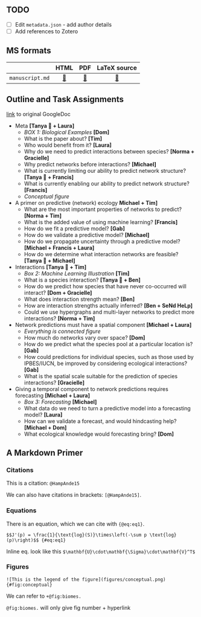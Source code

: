 ## TODO

- [ ] Edit `metadata.json` - add author details
- [ ] Add references to Zotero

## MS formats

[master_pdf]: https://poisotlab.github.io/ms_network_prediction/ms_network_prediction.pdf
[master_tex]: https://poisotlab.github.io/ms_network_prediction/ms_network_prediction.tex
[master_html]: https://poisotlab.github.io/ms_network_prediction/index.html

|                 |            HTML            |             PDF            |        LaTeX source        |
|-----------------|:--------------------------:|:--------------------------:|:---------------------------:|
| `manuscript.md`| [:blue_book:][master_html] | [:notebook_with_decorative_cover:][master_pdf] | [:notebook:][master_tex] |

## Outline and Task Assignments

[link](https://docs.google.com/document/d/11nR25KtaiusAFkq4NFGnuihsQQN6c0xX-dZskIlQQn0/edit?usp=sharing) to original GoogleDoc

* Meta **[Tanya :paw_prints: + Laura]**
  - *BOX 1: Biological Examples* **[Dom]**
  - What is the paper about? **[Tim]**
  - Who would benefit from it? **[Laura]**
  - Why do we need to predict interactions between species? **[Norma + Gracielle]**
  - Why predict networks before interactions? **[Michael]**
  - What is currently limiting our ability to predict network structure? **[Tanya :paw_prints: + Francis]**
  - What is currently enabling our ability to predict network structure? **[Francis]**
  - *Conceptual figure*
* A primer on predictive (network) ecology **Michael + Tim]**
  - What are the most important properties of networks to predict? **[Norma + Tim]**
  - What is the added value of using machine learning? **[Francis]**
  - How do we fit a predictive model? **[Gab]**
  - How do we validate a predictive model? **[Michael]**
  - How do we propagate uncertainty through a predictive model? **[Michael + Francis + Laura]**
  - How do we determine what interaction networks are feasible? **[Tanya :paw_prints: + Michael]**
* Interactions **[Tanya :paw_prints: + Tim]**
  - *Box 2: Machine Learning Illustration* **[Tim]**
  - What is a species interaction? **[Tanya :paw_prints: + Ben]**
  - How do we predict how species that have never co-occurred will interact? **[Dom + Gracielle]**
  - What does interaction strength mean? **[Ben]**
  - How are interaction strengths actually inferred? **[Ben + SeNd HeLp]**
  - Could we use hypergraphs and multi-layer networks to predict more interactions? **[Norma + Tim]**
* Network predictions must have a spatial component **[Michael + Laura]**
  - *Everything is connected figure*
  - How much do networks vary over space? **[Dom]**
  - How do we predict what the species pool at a particular location is? **[Gab]**
  - How could predictions for individual species, such as those used by IPBES/IUCN, be improved by considering ecological interactions? **[Gab]**
  - What is the spatial scale suitable for the prediction of species interactions? **[Gracielle]**
* Giving a temporal component to network predictions requires forecasting **[Michael + Laura]**
  - *Box 3: Forecasting* **[Michael]**
  - What data do we need to turn a predictive model into a forecasting model? **[Laura]**
  - How can we validate a forecast, and would hindcasting help? **[Michael + Dom]**
  - What ecological knowledge would forecasting bring? **[Dom]**

## A Markdown Primer

### Citations

This is a citation: `@HampAnde15`

We can also have citations in brackets: `[@HampAnde15]`.

### Equations

There is an equation, which we can cite with `{@eq:eq1}`.

`$$J'(p) = \frac{1}{\text{log}(S)}\times\left(-\sum p \text{log}(p)\right)$$ {#eq:eq1}`

Inline eq. look like this `$\mathbf{U}\cdot\mathbf{\Sigma}\cdot\mathbf{V}^T$`
### Figures

`![This is the legend of the figure](figures/conceptual.png){#fig:conceptual}`

We can refer to `+@fig:biomes.`

`@fig:biomes.` will only give fig number + hyperlink
